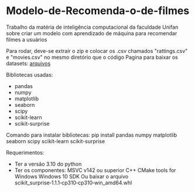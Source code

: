 # Modelo-de-Recomenda-o-de-filmes
Trabalho da matéria de inteligência computacional da faculdade Unifan sobre criar um modelo com aprendizado de máquina para recomendar filmes a usuários

Para rodar, deve-se extrair o zip e colocar os .csv chamados "rattings.csv" e "movies.csv" no mesmo diretório que o código
Pagina para baixar os datasets: [arquivos](https://grouplens.org/datasets/movielens/)

Bibliotecas usadas:
- pandas
- numpy
- matplotlib
- seaborn
- scipy
- scikit-learn
- scikit-surprise

Comando para instalar bibliotecas: pip install pandas numpy matplotlib seaborn scipy scikit-learn scikit-surprise

Requerimentos:
- Ter a versão 3.10 do python
- Ter os componentes:
  MSVC v142 ou superior
  C++ CMake tools for Windows
  Windows 10 SDK
    Ou
  baixar o arquivo scikit_surprise‑1.1.1‑cp310‑cp310‑win_amd64.whl
